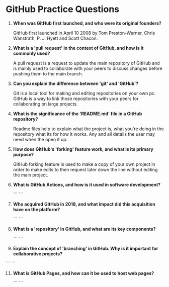 # GitHub Practice Questions

1. **When was GitHub first launched, and who were its original founders?**

   GitHub first launched in April 10 2008 by Tom Preston-Werner, Chris Wanstrath, P. J. Hyett and Scott Chacon.

2. **What is a 'pull request' in the context of GitHub, and how is it commonly used?**

   A pull request is a request to update the main repository of GitHub and is mainly used to collaborate with your peers to discuss changes before pushing them to the main branch.

3. **Can you explain the difference between 'git' and 'GitHub'?**

   Git is a local tool for making and editing repositories on your own pc. GitHub is a way to link those repositories with your peers for collaborating on large projects.

4. **What is the significance of the 'README.md' file in a GitHub repository?**

    Readme files help to explain what the project is, what you're doing in the repository what its for how it works. Any and all details the user may need when the open it up.

5. **How does GitHub's 'forking' feature work, and what is its primary purpose?**

   GitHub forking feature is used to make a copy of your own project in order to make edits to then request later down the line without editing the main project.
   
7. **What is GitHub Actions, and how is it used in software development?**

   \`\`\`
   \`\`\`

8. **Who acquired GitHub in 2018, and what impact did this acquisition have on the platform?**

   \`\`\`
   \`\`\`

9. **What is a 'repository' in GitHub, and what are its key components?**

   \`\`\`
   \`\`\`

10. **Explain the concept of 'branching' in GitHub. Why is it important for collaborative projects?**

   \`\`\`
   \`\`\`

11. **What is GitHub Pages, and how can it be used to host web pages?**

    \`\`\`
    \`\`\`


